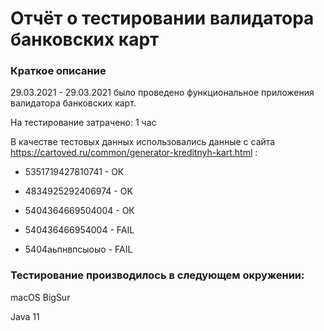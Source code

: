# Отчёт о тестировании валидатора банковских карт

### Краткое описание

29.03.2021 - 29.03.2021 было проведено функциональное приложения валидатора банковских карт.

На тестирование затрачено: 1 час

В качестве тестовых данных использовались данные с сайта https://cartoved.ru/common/generator-kreditnyh-kart.html :

* 5351719427810741 - ОК

* 4834925292406974 - OK

* 5404364669504004 - ОК

* 540436466954004 - FAIL

* 5404аьпнвпсыоыо - FAIL


### Тестирование производилось в следующем окружении:

macOS BigSur

Java 11

